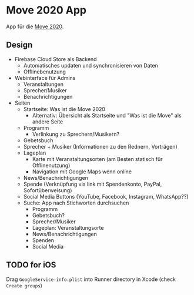 # Move 2020 App

App für die [Move 2020](https://www.move2020.org/).

## Design

- Firebase Cloud Store als Backend
    - Automatisches updaten und synchronisieren von Daten
    - Offlinebenutzung
- Webinterface für Admins
    - Veranstaltungen
    - Sprecher/Musiker
    - Benachrichtigungen
- Seiten
    - Startseite: Was ist die Move 2020
        - Alternativ: Übersicht als Startseite und "Was ist die Move" als andere Seite
    - Programm
        - Verlinkung zu Sprechern/Musikern?
    - Gebetsbuch
    - Sprecher + Musiker (Informationen zu den Rednern, Vorträgen)
    - Lageplan
        - Karte mit Veranstaltungsorten (am Besten statisch für Offlinenutzung)
        - Navigation mit Google Maps wenn online
    - News/Benachrichtigungen
    - Spende (Verknüpfung via link mit Spendenkonto, PayPal, Sofortüberweisung)
    - Social Media Buttons (YouTube, Facebook, Instagram, WhatsApp??)
    - Suche: App nach Stichworten durchsuchen
        - Programm
        - Gebetsbuch?
        - Sprecher/Musiker
        - Lageplan: Veranstaltungsorte
        - News/Benachrichtigungen
        - Spenden
        - Social Media

## TODO for iOS
Drag `GoogleService-info.plist` into Runner directory in Xcode (check `Create groups`)

